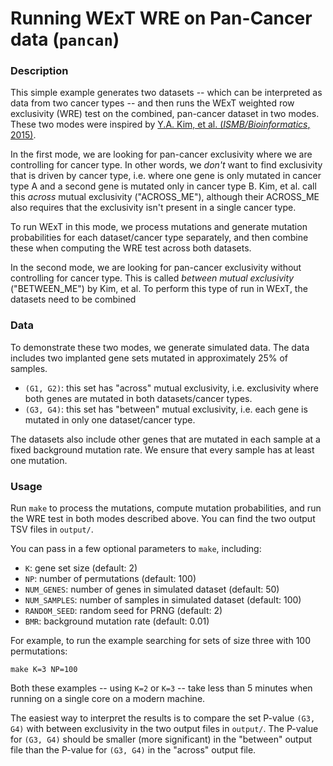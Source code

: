# Running WExT WRE on Pan-Cancer data (`pancan`) #

### Description ###
This simple example generates two datasets -- which can be interpreted as data from two cancer types -- and then runs the WExT weighted row exclusivity (WRE) test on the combined, pan-cancer dataset in two modes. These two modes were inspired by [Y.A. Kim, et al. (_ISMB/Bioinformatics_, 2015)](https://academic.oup.com/bioinformatics/article-lookup/doi/10.1093/bioinformatics/btv247).

In the first mode, we are looking for pan-cancer exclusivity where we are controlling for cancer type. In other words, we _don't_ want to find exclusivity that is driven by cancer type, i.e. where one gene is only mutated in cancer type A and a second gene is mutated only in cancer type B. Kim, et al. call this _across_ mutual exclusivity ("ACROSS\_ME"), although their ACROSS\_ME also requires that the exclusivity isn't present in a single cancer type.

To run WExT in this mode, we process mutations and generate mutation probabilities for each dataset/cancer type separately, and then combine these when computing the WRE test across both datasets. 

In the second mode, we are looking for pan-cancer exclusivity without controlling for cancer type. This is called _between mutual exclusivity_ ("BETWEEN\_ME") by Kim, et al. To perform this type of run in WExT, the datasets need to be combined 

### Data ###
To demonstrate these two modes, we generate simulated data. The data includes two implanted gene sets mutated in approximately 25% of samples.
* `(G1, G2)`: this set has "across" mutual exclusivity, i.e. exclusivity where both genes are mutated in both datasets/cancer types.
* `(G3, G4)`: this set has "between" mutual exclusivity, i.e. each gene is mutated in only one dataset/cancer type.

The datasets also include other genes that are mutated in each sample at a fixed background mutation rate. We ensure that every sample has at least one mutation.

### Usage ###

Run `make` to process the mutations, compute mutation probabilities, and run the WRE test in both modes described above. You can find the two output TSV files in `output/`. 

You can pass in a few optional parameters to `make`, including:
* `K`: gene set size (default: 2)
* `NP`: number of permutations (default: 100)
* `NUM_GENES`: number of genes in simulated dataset (default: 50)
* `NUM_SAMPLES`: number of samples in simulated dataset (default: 100)
* `RANDOM_SEED`: random seed for PRNG (default: 2)
* `BMR`: background mutation rate (default: 0.01)

For example, to run the example searching for sets of size three with 100 permutations:

    make K=3 NP=100

Both these examples -- using `K=2` or `K=3` -- take less than 5 minutes when running on a single core on a modern machine.

The easiest way to interpret the results is to compare the set P-value `(G3, G4)` with between exclusivity in the two output files in `output/`. The P-value for `(G3, G4)` should be smaller (more significant) in the "between" output file than the P-value for `(G3, G4)` in the "across" output file.